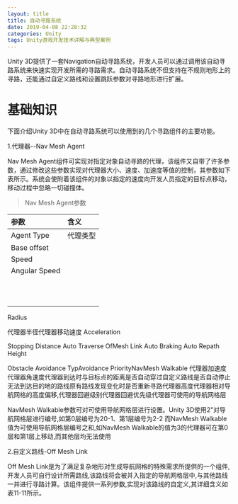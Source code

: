 ```yaml
---
layout: title
title: 自动寻路系统
date: 2019-04-08 22:28:32
categories: Unity
tags: Unity游戏开发技术详解与典型案例
---   
```

Unity 3D提供了一套Navigation自动寻路系统，开发人员可以通过调用该自动寻路系统来快速实现开发所需的寻路需求。自动寻路系统不但支持在不规则地形上的寻路，还能通过自定义路线和设置跳跃参数对寻路地形进行扩展。

<!--more-->

# 基础知识

下面介绍Unity 3D中在自动寻路系统可以使用到的几个寻路组件的主要功能。

1.代理器\-\-Nav Mesh Agent

Nav Mesh Agent组件可实现对指定对象自动寻路的代理，该组件又自带了许多参数，通过修改这些参数实现对代理器大小、速度、加速度等值的控制，其参数如下表所示。系统会使附着该组件的对象以指定的速度向开发人员指定的目标点移动，移动过程中忽略一切碰撞体。

> Nav Mesh Agent参数

| 参数  | 含义  |
| :------------ | :------------ |
| Agent Type  | 代理类型  |
| Base offset  |   |
| Speed  |   |
| Angular Speed  |   |
|   |   |
|   |   |
|   |   |
|   |   |
|   |   |
|   |   |
|   |   |
|   |   |
|   |   |
|   |   |
|   |   |

Radius

代理器半径代理器移动速度
Acceleration

Stopping Distance
Auto Traverse OfMesh Link
Auto Braking
Auto Repath
Height

Obstacle Avoidance TypAvoidance PriorityNavMesh Walkable
代理器加速度代理器角速度代理器到达时与目标点的距离是否自动穿过自定义路线是否自动停止无法到达目的地的路线原有路线发现变化时是否重新寻路代理器高度代理器相对导航网格的高度偏移,代理器回避级别代理器回避优先级代理器可使用的导航网格层

NavMesh Walkable参数可对可使用导航网格层进行设置。Unity 3D使用2"对导航网格层进行编号,如第0层编号为20-1、第1层编号为2-2 而NavMesh Walkable值为可使用导航网格层编号之和,如NavMesh Walkable的值为3的代理器可在第0层和第1层上移动,而其他层均无法使用

2.自定义路线-Off Mesh Link

Off Mesh Link是为了满足复杂地形对生成导航网格的特殊需求所提供的一个组件,开发人员可自行设计所需路线,该路线将会被并入指定的导航网格层中,与其他路线一并进行寻路计算。该组件提供一系列参数,实现对该路线的自定义,其详细含义如表11-11所示。
